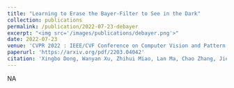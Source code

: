 ```yaml
---
title: "Learning to Erase the Bayer-Filter to See in the Dark"
collection: publications
permalink: /publication/2022-07-23-debayer
excerpt: "<img src='/images/publications/debayer.png'>"
date: 2022-07-23
venue: 'CVPR 2022 : IEEE/CVF Conference on Computer Vision and Pattern Recognition'
paperurl: 'https://arxiv.org/pdf/2203.04042'
citation: 'Xingbo Dong, Wanyan Xu, Zhihui Miao, Lan Ma, Chao Zhang, Jiewen Yang, Zhe Jin, Andrew Beng Jin Teoh, Jiajun Shen, Learning to Erase the Bayer-Filter to See in the Dark.  In CVPR 2022 : IEEE/CVF Conference on Computer Vision and Pattern Recognition.'
---
```



NA 